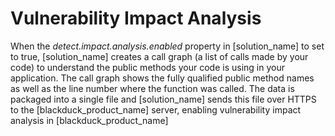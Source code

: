 # Vulnerability Impact Analysis

When the *detect.impact.analysis.enabled* property in [solution_name] to set to true, [solution_name] creates a call graph (a list of calls made by your code)
to understand the public methods your code is using in your application.
The call graph shows the fully qualified public method names as well as the line number where the function was called.
The data is packaged into a single file and [solution_name] sends this file over HTTPS to the [blackduck_product_name] server, enabling vulnerability impact analysis in [blackduck_product_name]
